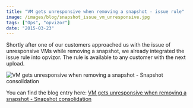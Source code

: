 ```yaml
---
title: "VM gets unresponsive when removing a snapshot - issue rule"
image: /images/blog/snapshot_issue_vm_unresponsive.jpg
tags: ["Ops", "opvizor"]
date: "2015-03-23"
---
```


Shortly after one of our customers approached us with the issue of unresponsive VMs while removing a snapshot, we already integrated the issue rule into opvizor. The rule is available to any customer with the next upload.

![VM gets unresponsive when removing a snapshot - Snapshot consolidation](/images/blog/snapshot_issue_vm_unresponsive.jpg)

You can find the blog entry here: [VM gets unresponsive when removing a snapshot - Snapshot consolidation](/blog/vm-gets-unresponsive-when-removing-a-snapshot-snapshot-consolidation/ "VM gets unresponsive when removing a snapshot – Snapshot consolidation")
